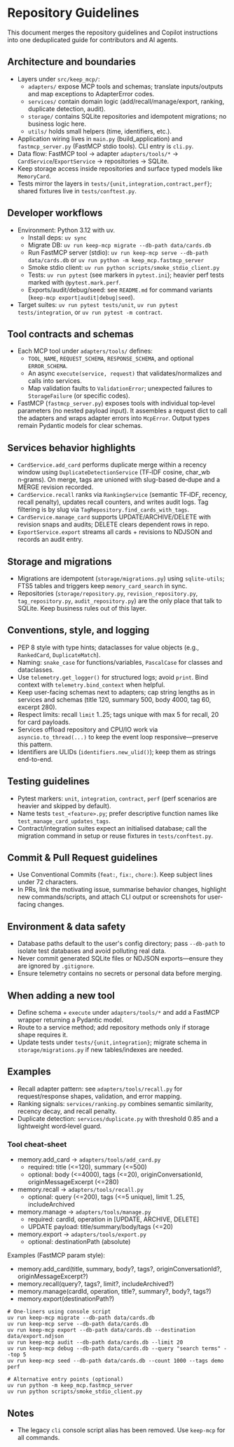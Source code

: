 # Repository Guidelines

This document merges the repository guidelines and Copilot instructions into one deduplicated guide for contributors and AI agents.

## Architecture and boundaries
- Layers under `src/keep_mcp/`:
	- `adapters/` expose MCP tools and schemas; translate inputs/outputs and map exceptions to AdapterError codes.
	- `services/` contain domain logic (add/recall/manage/export, ranking, duplicate detection, audit).
	- `storage/` contains SQLite repositories and idempotent migrations; no business logic here.
	- `utils/` holds small helpers (time, identifiers, etc.).
- Application wiring lives in `main.py` (build_application) and `fastmcp_server.py` (FastMCP stdio tools). CLI entry is `cli.py`.
- Data flow: FastMCP tool → adapter `adapters/tools/*` → `CardService`/`ExportService` → repositories → SQLite.
- Keep storage access inside repositories and surface typed models like `MemoryCard`.
- Tests mirror the layers in `tests/{unit,integration,contract,perf}`; shared fixtures live in `tests/conftest.py`.

## Developer workflows
- Environment: Python 3.12 with uv.
	- Install deps: `uv sync`
	- Migrate DB: `uv run keep-mcp migrate --db-path data/cards.db`
	- Run FastMCP server (stdio): `uv run keep-mcp serve --db-path data/cards.db` or `uv run python -m keep_mcp.fastmcp_server`
	- Smoke stdio client: `uv run python scripts/smoke_stdio_client.py`
	- Tests: `uv run pytest` (see markers in `pytest.ini`); heavier perf tests marked with `@pytest.mark.perf`.
	- Exports/audit/debug/seed: see `README.md` for command variants (`keep-mcp export|audit|debug|seed`).
- Target suites: `uv run pytest tests/unit`, `uv run pytest tests/integration`, or `uv run pytest -m contract`.

## Tool contracts and schemas
- Each MCP tool under `adapters/tools/` defines:
	- `TOOL_NAME`, `REQUEST_SCHEMA`, `RESPONSE_SCHEMA`, and optional `ERROR_SCHEMA`.
	- An async `execute(service, request)` that validates/normalizes and calls into services.
	- Map validation faults to `ValidationError`; unexpected failures to `StorageFailure` (or specific codes).
- FastMCP (`fastmcp_server.py`) exposes tools with individual top‑level parameters (no nested payload input). It assembles a request dict to call the adapters and wraps adapter errors into `McpError`. Output types remain Pydantic models for clear schemas.

## Services behavior highlights
- `CardService.add_card` performs duplicate merge within a recency window using `DuplicateDetectionService` (TF‑IDF cosine, char_wb n‑grams). On merge, tags are unioned with slug-based de‑dupe and a MERGE revision recorded.
- `CardService.recall` ranks via `RankingService` (semantic TF‑IDF, recency, recall penalty), updates recall counters, and writes audit logs. Tag filtering is by slug via `TagRepository.find_cards_with_tags`.
- `CardService.manage_card` supports UPDATE/ARCHIVE/DELETE with revision snaps and audits; DELETE clears dependent rows in repo.
- `ExportService.export` streams all cards + revisions to NDJSON and records an audit entry.

## Storage and migrations
- Migrations are idempotent (`storage/migrations.py`) using `sqlite-utils`; FTS5 tables and triggers keep `memory_card_search` in sync.
- Repositories (`storage/repository.py`, `revision_repository.py`, `tag_repository.py`, `audit_repository.py`) are the only place that talk to SQLite. Keep business rules out of this layer.

## Conventions, style, and logging
- PEP 8 style with type hints; dataclasses for value objects (e.g., `RankedCard`, `DuplicateMatch`).
- Naming: `snake_case` for functions/variables, `PascalCase` for classes and dataclasses.
- Use `telemetry.get_logger()` for structured logs; avoid `print`. Bind context with `telemetry.bind_context` when helpful.
- Keep user-facing schemas next to adapters; cap string lengths as in services and schemas (title 120, summary 500, body 4000, tag 60, excerpt 280).
- Respect limits: recall `limit` 1..25; tags unique with max 5 for recall, 20 for card payloads.
- Services offload repository and CPU/IO work via `asyncio.to_thread(...)` to keep the event loop responsive—preserve this pattern.
- Identifiers are ULIDs (`identifiers.new_ulid()`); keep them as strings end-to-end.

## Testing guidelines
- Pytest markers: `unit`, `integration`, `contract`, `perf` (perf scenarios are heavier and skipped by default).
- Name tests `test_<feature>.py`; prefer descriptive function names like `test_manage_card_updates_tags`.
- Contract/integration suites expect an initialised database; call the migration command in setup or reuse fixtures in `tests/conftest.py`.

## Commit & Pull Request guidelines
- Use Conventional Commits (`feat:`, `fix:`, `chore:`). Keep subject lines under 72 characters.
- In PRs, link the motivating issue, summarise behavior changes, highlight new commands/scripts, and attach CLI output or screenshots for user-facing changes.

## Environment & data safety
- Database paths default to the user's config directory; pass `--db-path` to isolate test databases and avoid polluting real data.
- Never commit generated SQLite files or NDJSON exports—ensure they are ignored by `.gitignore`.
- Ensure telemetry contains no secrets or personal data before merging.

## When adding a new tool
- Define schema + `execute` under `adapters/tools/*` and add a FastMCP wrapper returning a Pydantic model.
- Route to a service method; add repository methods only if storage shape requires it.
- Update tests under `tests/{unit,integration}`; migrate schema in `storage/migrations.py` if new tables/indexes are needed.

## Examples
- Recall adapter pattern: see `adapters/tools/recall.py` for request/response shapes, validation, and error mapping.
- Ranking signals: `services/ranking.py` combines semantic similarity, recency decay, and recall penalty.
- Duplicate detection: `services/duplicate.py` with threshold 0.85 and a lightweight word‑level guard.

### Tool cheat‑sheet
- memory.add_card → `adapters/tools/add_card.py`
	- required: title (<=120), summary (<=500)
	- optional: body (<=4000), tags (<=20), originConversationId, originMessageExcerpt (<=280)
- memory.recall → `adapters/tools/recall.py`
	- optional: query (<=200), tags (<=5 unique), limit 1..25, includeArchived
- memory.manage → `adapters/tools/manage.py`
	- required: cardId, operation in [UPDATE, ARCHIVE, DELETE]
	- UPDATE payload: title/summary/body/tags (<=20)
- memory.export → `adapters/tools/export.py`
	- optional: destinationPath (absolute)

Examples (FastMCP param style):

- memory.add_card(title, summary, body?, tags?, originConversationId?, originMessageExcerpt?)
- memory.recall(query?, tags?, limit?, includeArchived?)
- memory.manage(cardId, operation, title?, summary?, body?, tags?)
- memory.export(destinationPath?)

```try-it
# One-liners using console script
uv run keep-mcp migrate --db-path data/cards.db
uv run keep-mcp serve --db-path data/cards.db
uv run keep-mcp export --db-path data/cards.db --destination data/export.ndjson
uv run keep-mcp audit --db-path data/cards.db --limit 20
uv run keep-mcp debug --db-path data/cards.db --query "search terms" --top 5
uv run keep-mcp seed --db-path data/cards.db --count 1000 --tags demo perf

# Alternative entry points (optional)
uv run python -m keep_mcp.fastmcp_server
uv run python scripts/smoke_stdio_client.py
```

## Notes
- The legacy `cli` console script alias has been removed. Use `keep-mcp` for all commands.
